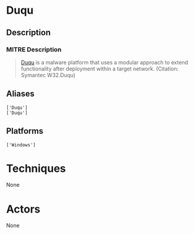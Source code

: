 
# Duqu

## Description

### MITRE Description

> [Duqu](https://attack.mitre.org/software/S0038) is a malware platform that uses a modular approach to extend functionality after deployment within a target network. (Citation: Symantec W32.Duqu)

## Aliases

```
['Duqu']
['Duqu']
```

## Platforms

```
['Windows']
```

# Techniques

None

# Actors

None
